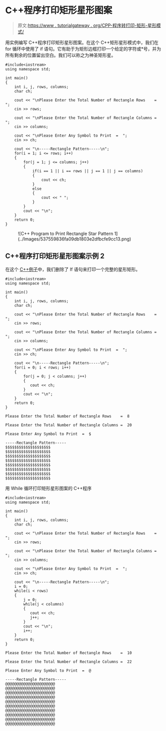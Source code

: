# C++程序打印矩形星形图案

> 原文:[https://www . tutorialgateway . org/CPP-程序转打印-矩形-星形模式/](https://www.tutorialgateway.org/cpp-program-to-print-rectangle-star-pattern/)

用实例编写 C++程序打印矩形星形图案。在这个 C++矩形星形模式中，我们在 for 循环中使用了 if 语句。它有助于为矩形边框打印一个给定的字符或*号，并为所有剩余的位置留出空白。我们可以称之为神圣矩形星。

```
#include<iostream>
using namespace std;

int main()
{
	int i, j, rows, columns;
	char ch;

	cout << "\nPlease Enter the Total Number of Rectangle Rows    =  ";
	cin >> rows;

	cout << "\nPlease Enter the Total Number of Rectangle Columns =  ";
	cin >> columns;

	cout << "\nPlease Enter Any Symbol to Print  =  ";
	cin >> ch;	

	cout << "\n-----Rectangle Pattern-----\n";
	for(i = 1; i <= rows; i++)
    {
        for(j = 1; j <= columns; j++)
		{
			if(i == 1 || i == rows || j == 1 || j == columns)
			{
				cout << ch;
			}
			else
			{
				cout << " ";
			}          
        }
        cout << "\n";
    }
 	return 0;
}
```

<figure class="wp-block-image size-large">![C++ Program to Print Rectangle Star Pattern 1](../Images/537559836fa09db1803e2dfbcfe9cc13.png)</figure>

## C++程序打印矩形星形图案示例 2

在这个 [C++例子](https://www.tutorialgateway.org/cpp-programs/)中，我们删除了 If 语句来打印一个完整的星形矩形。

```
#include<iostream>
using namespace std;

int main()
{
	int i, j, rows, columns;
	char ch;

	cout << "\nPlease Enter the Total Number of Rectangle Rows    =  ";
	cin >> rows;

	cout << "\nPlease Enter the Total Number of Rectangle Columns =  ";
	cin >> columns;

	cout << "\nPlease Enter Any Symbol to Print  =  ";
	cin >> ch;	

	cout << "\n-----Rectangle Pattern-----\n";
	for(i = 0; i < rows; i++)
    {
        for(j = 0; j < columns; j++)
		{
           cout << ch;
        }
        cout << "\n";
	}
 	return 0;
}
```

```
Please Enter the Total Number of Rectangle Rows    =  8

Please Enter the Total Number of Rectangle Columns =  20

Please Enter Any Symbol to Print  =  $

-----Rectangle Pattern-----
$$$$$$$$$$$$$$$$$$$$
$$$$$$$$$$$$$$$$$$$$
$$$$$$$$$$$$$$$$$$$$
$$$$$$$$$$$$$$$$$$$$
$$$$$$$$$$$$$$$$$$$$
$$$$$$$$$$$$$$$$$$$$
$$$$$$$$$$$$$$$$$$$$
$$$$$$$$$$$$$$$$$$$$
```

用 While 循环打印矩形星形图案的 C++程序

```
#include<iostream>
using namespace std;

int main()
{
	int i, j, rows, columns;
	char ch;

	cout << "\nPlease Enter the Total Number of Rectangle Rows    =  ";
	cin >> rows;

	cout << "\nPlease Enter the Total Number of Rectangle Columns =  ";
	cin >> columns;

	cout << "\nPlease Enter Any Symbol to Print  =  ";
	cin >> ch;	

	cout << "\n-----Rectangle Pattern-----\n";
	i = 0; 
	while(i < rows)
    {
    	j = 0; 
        while(j < columns)
		{
           cout << ch;
           j++;
        }
        cout << "\n";
        i++;
	}
 	return 0;
}
```

```
Please Enter the Total Number of Rectangle Rows    =  10

Please Enter the Total Number of Rectangle Columns =  22

Please Enter Any Symbol to Print  =  @

-----Rectangle Pattern-----
@@@@@@@@@@@@@@@@@@@@@@
@@@@@@@@@@@@@@@@@@@@@@
@@@@@@@@@@@@@@@@@@@@@@
@@@@@@@@@@@@@@@@@@@@@@
@@@@@@@@@@@@@@@@@@@@@@
@@@@@@@@@@@@@@@@@@@@@@
@@@@@@@@@@@@@@@@@@@@@@
@@@@@@@@@@@@@@@@@@@@@@
@@@@@@@@@@@@@@@@@@@@@@
@@@@@@@@@@@@@@@@@@@@@@
```